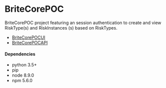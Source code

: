 BriteCorePOC
========================================================================
BriteCorePOC project featuring an session authentication to create and view RiskType(s) and RiskInstances (s) based on RiskTypes.
* [BriteCorePOCUI](BriteCorePOCUI)
* [BriteCorePOCAPI](BriteCorePOCAPI)

#### Dependencies
- python 3.5+
- pip
- node 8.9.0
- npm 5.6.0
